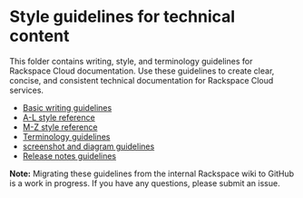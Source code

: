 # Style guidelines for technical content

This folder contains writing, style, and terminology guidelines for Rackspace Cloud documentation. Use these guidelines to create clear, concise, and consistent technical documentation for Rackspace Cloud services.

- [Basic writing guidelines](basic-writing-guidelines.md)
- [A-L style reference](a-l-style-guidelines.md)
- [M-Z style reference](m-z-style-guidelines.md)
- [Terminology guidelines](terminology-guidelines.md)
- [screenshot and diagram guidelines](screenshot-diagram-guidelines.md)
- [Release notes guidelines](release-notes-guidelines.md)

**Note:** Migrating these guidelines from the internal Rackspace wiki to GitHub is a work in progress. If you have any questions, please submit an issue.
